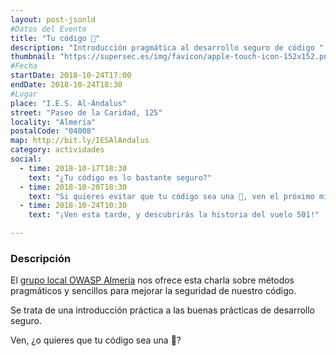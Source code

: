 ```yaml
---
layout: post-jsonld
#Datos del Evento
title: "Tu código 💩"
description: "Introducción pragmática al desarrollo seguro de código "
thumbnail: "https://supersec.es/img/favicon/apple-touch-icon-152x152.png"
#Fecha
startDate: 2018-10-24T17:00
endDate: 2018-10-24T18:30
#Lugar
place: "I.E.S. Al-Ándalus"
street: "Paseo de la Caridad, 125"
locality: "Almería"
postalCode: "04008"
map: http://bit.ly/IESAlAndalus
category: actividades
social:
  - time: 2018-10-17T18:30
    text: "¿Tu código es lo bastante seguro?"
  - time: 2018-10-20T18:30
    text: "Si quieres evitar que tu código sea una 💩, ven el próximo miércoles."
  - time: 2018-10-24T10:30
    text: "¡Ven esta tarde, y descubrirás la historia del vuelo 501!"

---
```


### Descripción

El [grupo local OWASP Almería](https://www.owasp.org/index.php/Almeria) nos ofrece esta charla sobre métodos pragmáticos y sencillos para mejorar la seguridad de nuestro código.

Se trata de una introducción práctica a las buenas prácticas de desarrollo seguro.

Ven, ¿o quieres que tu código sea una 💩?
